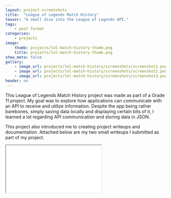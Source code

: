```yaml
---
layout: project-screenshots
title:  "League of Legends Match History"
teaser: "A small dive into the League of Legends API."
tags:
    - post format
categories:
    - projects
image:
    thumb: projects/lol-match-history-thumb.png
    title: projects/lol-match-history-thumb.png
show_meta: false
gallery:
    - image_url: projects/lol-match-history/screenshots/screenshot1.png
    - image_url: projects/lol-match-history/screenshots/screenshot2.png
    - image_url: projects/lol-match-history/screenshots/screenshot3.png
header: no
---
```


This League of Legends Match History project was made as part of a Grade 11 project. My goal was to explore how applications can communicate with an API to receive and utilize information. Despite the app being rather barebones, simply saving data locally and displaying certain bits of it, I learned a lot regarding API communication and storing data in JSON.

This project also introduced me to creating project writeups and documentation. Attached below are my two small writeups I submitted as part of my project.

<iframe src="{{ site.urlimg }}projects/lol-match-history/documents/SoftwareDevelopmentProject-March2021.pdf">
<iframe src="{{ site.urlimg }}projects/lol-match-history/documents/SoftwareDevelopmentProject-April2021.pdf">